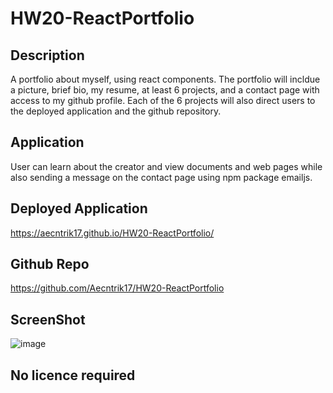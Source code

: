 # HW20-ReactPortfolio

## Description

A portfolio about myself, using react components. The portfolio will incldue a picture, brief bio, my resume, at least 6 projects, and a contact page with access to my github profile. Each of the 6 projects will also direct users to the deployed application and the github repository.

## Application

User can learn about the creator and view documents and web pages while also sending a message on the contact page using npm package emailjs.

## Deployed Application

https://aecntrik17.github.io/HW20-ReactPortfolio/

## Github Repo

https://github.com/Aecntrik17/HW20-ReactPortfolio

## ScreenShot

![image](https://user-images.githubusercontent.com/64560630/100949581-96a66680-34d8-11eb-9847-aa7893a060c6.png)

## No licence required
